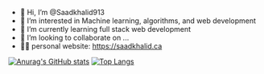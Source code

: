 - 👋 Hi, I’m @Saadkhalid913
- 👀 I’m interested in Machine learning, algorithms, and web development
- 🌱 I’m currently learning full stack web development 
- 💞️ I’m looking to collaborate on ...
- 🧑‍💻 personal website: https://saadkhalid.ca

[![Anurag's GitHub stats](https://github-readme-stats.vercel.app/api?username=saadkhalid913)](https://github.com/anuraghazra/github-readme-stats)
[![Top Langs](https://github-readme-stats.vercel.app/api/top-langs/?username=saadkhalid913)](https://github.com/anuraghazra/github-readme-stats)


<!---
Saadkhalid913/Saadkhalid913 is a ✨ special ✨ repository because its `README.md` (this file) appears on your GitHub profile.
You can click the Preview link to take a look at your changes.
--->

